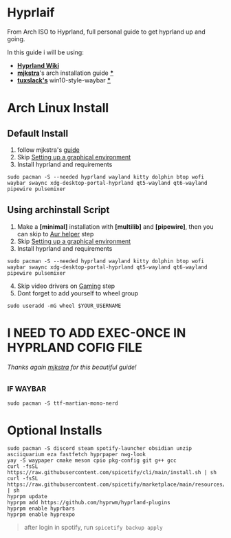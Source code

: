 # Hyprlaif
From Arch ISO to Hyprland, full personal guide to get hyprland up and going.

In this guide i will be using:  
- [**Hyprland Wiki**](https://wiki.hypr.land/)
- [**mjkstra**](https://github.com/mjkstra)'s arch installation guide [**\***](https://github.com/login/oauth/authorize?client_id=7e0a3cd836d3e544dbd9&redirect_uri=https%3A%2F%2Fgist.github.com%2Fauth%2Fgithub%2Fcallback%3Freturn_to%3Dhttps%253A%252F%252Fgist.github.com%252Fmjkstra%252F96ce7a5689d753e7a6bdd92cdc169bae&response_type=code&state=82c02c7f7de6377f5ca6525534b6c1f05a317cecf7f637d85ed19eb62c84c38b)
- [**tuxslack's**](https://github.com/tuxslack) win10-style-waybar [**\***](https://github.com/tuxslack/win10-style-waybar/tree/main?tab=readme-ov-file#MIT-1-ov-file)

# Arch Linux Install
## Default Install
1. follow mjkstra's [guide](https://gist.github.com/mjkstra/96ce7a5689d753e7a6bdd92cdc169bae)
2. Skip [Setting up a graphical environment](https://gist.github.com/mjkstra/96ce7a5689d753e7a6bdd92cdc169bae#setting-up-a-graphical-environment)
3. Install hyprland and requirements
```
sudo pacman -S --needed hyprland wayland kitty dolphin btop wofi waybar swaync xdg-desktop-portal-hyprland qt5-wayland qt6-wayland pipewire pulsemixer
```

## Using archinstall Script
1. Make a **[minimal]** installation with **[multilib]** and **[pipewire]**, then you can skip to [Aur helper](https://gist.github.com/mjkstra/96ce7a5689d753e7a6bdd92cdc169bae#aur-helper-and-additional-packages-installation) step
2. Skip [Setting up a graphical environment](https://gist.github.com/mjkstra/96ce7a5689d753e7a6bdd92cdc169bae#setting-up-a-graphical-environment)
3. Install hyprland and requirements
```
sudo pacman -S --needed hyprland wayland kitty dolphin btop wofi waybar swaync xdg-desktop-portal-hyprland qt5-wayland qt6-wayland pipewire pulsemixer
```
4. Skip video drivers on [Gaming](https://gist.github.com/mjkstra/96ce7a5689d753e7a6bdd92cdc169bae#gaming) step
5. Dont forget to add yourself to wheel group
```
sudo useradd -mG wheel $YOUR_USERNAME
```

# I NEED TO ADD EXEC-ONCE IN HYPRLAND COFIG FILE
###### Thanks again [mjkstra](https://github.com/mjkstra) for this beautiful guide!


### IF WAYBAR
```
sudo pacman -S ttf-martian-mono-nerd
```


# Optional Installs
```
sudo pacman -S discord steam spotify-launcher obsidian unzip asciiquarium eza fastfetch hyprpaper nwg-look
yay -S waypaper cmake meson cpio pkg-config git g++ gcc
curl -fsSL https://raw.githubusercontent.com/spicetify/cli/main/install.sh | sh
curl -fsSL https://raw.githubusercontent.com/spicetify/marketplace/main/resources/install.sh | sh
hyprpm update
hyprpm add https://github.com/hyprwm/hyprland-plugins
hyprpm enable hyprbars
hyprpm enable hyprexpo
```

> after login in spotify, run `spicetify backup apply`
